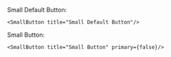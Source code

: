 Small Default Button:

    <SmallButton title="Small Default Button"/>

Small Button:

    <SmallButton title="Small Button" primary={false}/>

